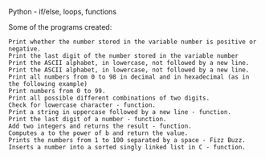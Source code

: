 

Python - if/else, loops, functions

Some of the programs created:

    Print whether the number stored in the variable number is positive or negative.
    Print the last digit of the number stored in the variable number
    Print the ASCII alphabet, in lowercase, not followed by a new line.
    Print the ASCII alphabet, in lowercase, not followed by a new line.
    Print all numbers from 0 to 98 in decimal and in hexadecimal (as in the following example)
    Print numbers from 0 to 99.
    Print all possible different combinations of two digits.
    Check for lowercase character - function.
    Print a string in uppercase followed by a new line - function.
    Print the last digit of a number - function.
    Add two integers and returns the result - function.
    Computes a to the power of b and return the value.
    Prints the numbers from 1 to 100 separated by a space - Fizz Buzz.
    Inserts a number into a sorted singly linked list in C - function.


